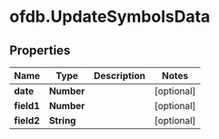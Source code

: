 # ofdb.UpdateSymbolsData

## Properties

Name | Type | Description | Notes
------------ | ------------- | ------------- | -------------
**date** | **Number** |  | [optional] 
**field1** | **Number** |  | [optional] 
**field2** | **String** |  | [optional] 


